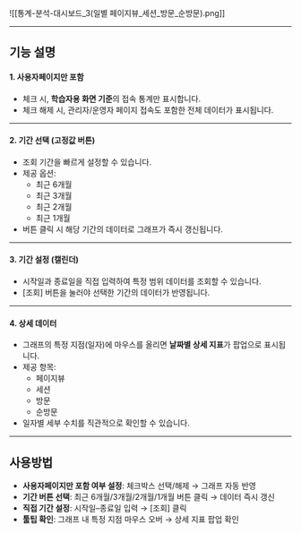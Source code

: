 
![[통계-분석-대시보드_3(일별 페이지뷰_세션_방문_순방문).png]]  

***  
## 기능 설명  

#### 1. 사용자페이지만 포함  
- 체크 시, **학습자용 화면 기준**의 접속 통계만 표시합니다.  
- 체크 해제 시, 관리자/운영자 페이지 접속도 포함한 전체 데이터가 표시됩니다.  

***  
#### 2. 기간 선택 (고정값 버튼)  
- 조회 기간을 빠르게 설정할 수 있습니다.  
- 제공 옵션:  
  - 최근 6개월  
  - 최근 3개월  
  - 최근 2개월  
  - 최근 1개월  
- 버튼 클릭 시 해당 기간의 데이터로 그래프가 즉시 갱신됩니다.  

***  
#### 3. 기간 설정 (캘린더)  
- 시작일과 종료일을 직접 입력하여 특정 범위 데이터를 조회할 수 있습니다.  
- [조회] 버튼을 눌러야 선택한 기간의 데이터가 반영됩니다.  

***  
#### 4. 상세 데이터  
- 그래프의 특정 지점(일자)에 마우스를 올리면 **날짜별 상세 지표**가 팝업으로 표시됩니다.  
- 제공 항목:  
  - 페이지뷰  
  - 세션  
  - 방문  
  - 순방문  
- 일자별 세부 수치를 직관적으로 확인할 수 있습니다.  

***  
## 사용방법  
- **사용자페이지만 포함 여부 설정**: 체크박스 선택/해제 → 그래프 자동 반영  
- **기간 버튼 선택**: 최근 6개월/3개월/2개월/1개월 버튼 클릭 → 데이터 즉시 갱신  
- **직접 기간 설정**: 시작일–종료일 입력 → [조회] 클릭  
- **툴팁 확인**: 그래프 내 특정 지점 마우스 오버 → 상세 지표 팝업 확인  
